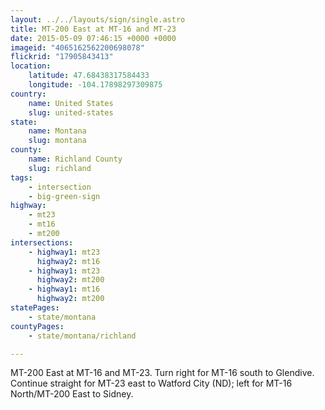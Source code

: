 ```yaml
---
layout: ../../layouts/sign/single.astro
title: MT-200 East at MT-16 and MT-23
date: 2015-05-09 07:46:15 +0000 +0000
imageid: "4065162562200698078"
flickrid: "17905843413"
location:
    latitude: 47.68438317584433
    longitude: -104.17898297309875
country:
    name: United States
    slug: united-states
state:
    name: Montana
    slug: montana
county:
    name: Richland County
    slug: richland
tags:
    - intersection
    - big-green-sign
highway:
    - mt23
    - mt16
    - mt200
intersections:
    - highway1: mt23
      highway2: mt16
    - highway1: mt23
      highway2: mt200
    - highway1: mt16
      highway2: mt200
statePages:
    - state/montana
countyPages:
    - state/montana/richland

---
```

MT-200 East at MT-16 and MT-23.  Turn right for MT-16 south to Glendive.  Continue straight for MT-23 east to Watford City (ND); left for MT-16 North/MT-200 East to Sidney.